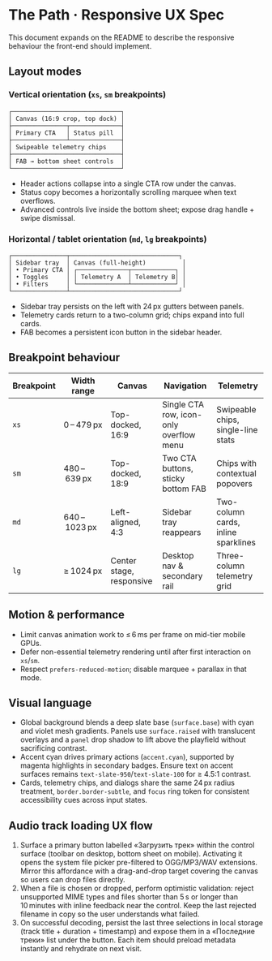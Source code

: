 # The Path · Responsive UX Spec

This document expands on the README to describe the responsive behaviour the front-end should implement.

## Layout modes

### Vertical orientation (`xs`, `sm` breakpoints)

```
┌──────────────────────────────┐
│ Canvas (16:9 crop, top dock) │
├───────────────┬──────────────┤
│ Primary CTA   │ Status pill  │
├───────────────┴──────────────┤
│ Swipeable telemetry chips    │
├──────────────────────────────┤
│ FAB → bottom sheet controls  │
└──────────────────────────────┘
```

- Header actions collapse into a single CTA row under the canvas.
- Status copy becomes a horizontally scrolling marquee when text overflows.
- Advanced controls live inside the bottom sheet; expose drag handle + swipe dismissal.

### Horizontal / tablet orientation (`md`, `lg` breakpoints)

```
┌───────────────┬──────────────────────────────┐
│ Sidebar tray  │ Canvas (full-height)          │
│ • Primary CTA │ ┌──────────────┬────────────┐ │
│ • Toggles     │ │ Telemetry A  │ Telemetry B│ │
│ • Filters     │ └──────────────┴────────────┘ │
└───────────────┴──────────────────────────────┘
```

- Sidebar tray persists on the left with 24 px gutters between panels.
- Telemetry cards return to a two-column grid; chips expand into full cards.
- FAB becomes a persistent icon button in the sidebar header.

## Breakpoint behaviour

| Breakpoint | Width range | Canvas | Navigation | Telemetry |
| ---------- | ----------- | ------ | ---------- | --------- |
| `xs` | 0 – 479 px | Top-docked, 16:9 | Single CTA row, icon-only overflow menu | Swipeable chips, single-line stats |
| `sm` | 480 – 639 px | Top-docked, 18:9 | Two CTA buttons, sticky bottom FAB | Chips with contextual popovers |
| `md` | 640 – 1023 px | Left-aligned, 4:3 | Sidebar tray reappears | Two-column cards, inline sparklines |
| `lg` | ≥ 1024 px | Center stage, responsive | Desktop nav & secondary rail | Three-column telemetry grid |

## Motion & performance

- Limit canvas animation work to ≤ 6 ms per frame on mid-tier mobile GPUs.
- Defer non-essential telemetry rendering until after first interaction on `xs`/`sm`.
- Respect `prefers-reduced-motion`; disable marquee + parallax in that mode.

## Visual language

- Global background blends a deep slate base (`surface.base`) with cyan and violet mesh gradients. Panels use `surface.raised` with translucent overlays and a `panel` drop shadow to lift above the playfield without sacrificing contrast.
- Accent cyan drives primary actions (`accent.cyan`), supported by magenta highlights in secondary badges. Ensure text on accent surfaces remains `text-slate-950`/`text-slate-100` for ≥ 4.5:1 contrast.
- Cards, telemetry chips, and dialogs share the same 24 px radius treatment, `border.border-subtle`, and `focus` ring token for consistent accessibility cues across input states.

## Audio track loading UX flow

1. Surface a primary button labelled «Загрузить трек» within the control surface (toolbar on desktop, bottom sheet on mobile). Activating it opens the system file picker pre-filtered to OGG/MP3/WAV extensions. Mirror this affordance with a drag-and-drop target covering the canvas so users can drop files directly.
2. When a file is chosen or dropped, perform optimistic validation: reject unsupported MIME types and files shorter than 5 s or longer than 10 minutes with inline feedback near the control. Keep the last rejected filename in copy so the user understands what failed.
3. On successful decoding, persist the last three selections in local storage (track title + duration + timestamp) and expose them in a «Последние треки» list under the button. Each item should preload metadata instantly and rehydrate on next visit.

